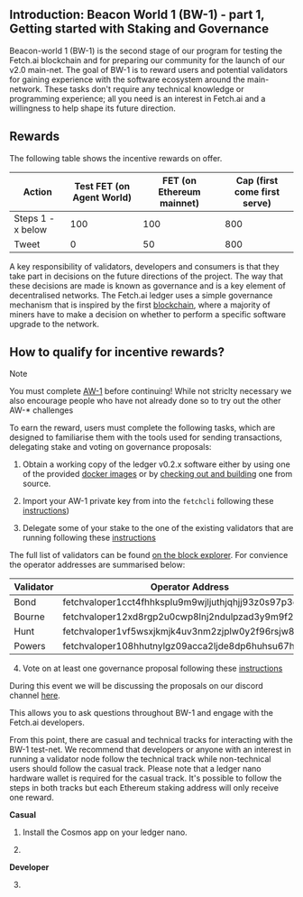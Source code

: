 ## Introduction: Beacon World 1 (BW-1) - part 1, Getting started with Staking and Governance

Beacon-world 1 (BW-1) is the second stage of our program for testing the Fetch.ai blockchain and for preparing our community for the launch of our v2.0 main-net. The goal of BW-1 is to reward users and potential validators for gaining experience with the software ecosystem around the main-network. These tasks don't require any technical knowledge or programming experience; all you need is an interest in Fetch.ai and a willingness to help shape its future direction.

## Rewards

The following table shows the incentive rewards on offer.

Action             | Test FET (on Agent World)  | FET (on Ethereum mainnet) | Cap (first come first serve)
------------------ | -------------------------- | ------------------------- | ----------------------------
Steps 1 - x below  | 100                        | 100                       | 800
Tweet              | 0                          | 50                        | 800


A key responsibility of validators, developers and consumers is that they take part in decisions on the future directions of the project. The way that these decisions are made is known as governance and is a key element of decentralised networks. The Fetch.ai ledger uses a simple governance mechanism that is inspired by the first [blockchain](https://www.coindesk.com/bitcoin-coders-confront-an-old-quandary-how-to-upgrade-an-entire-network), where a majority of miners have to make a decision on whether to perform a specific software upgrade to the network. 

## How to qualify for incentive rewards?

<div class="admonition note">
  <p class="admonition-title">Note</p>
  <p>You must complete <a href="../quickstart-aw1">AW-1</a> before continuing! While not striclty necessary we also encourage people who have not already done so to try out the other AW-* challenges</p>
</div>

To earn the reward, users must complete the following tasks, which are designed to familiarise them with the tools used for sending transactions, delegating stake and voting on governance proposals:

1. Obtain a working copy of the ledger v0.2.x software either by using one of the provided [docker images](/docker-images/) or by [checking out and building](/ledger_v2/building/) one from source.

2. Import your AW-1 private key from into the `fetchcli` following these [instructions](/ledger_v2/cli-keys/#importing-a-private-key-generated-from-the-agent-framework))

3. Delegate some of your stake to the one of the existing validators that are running following these [instructions](/ledger_v2/governance/#stake-delegation)

The full list of validators can be found [on the block explorer](https://explore-agentworld.prod.fetch-ai.com/validators). For convience the operator addresses are summarised below:

| Validator | Operator Address |
| --------- | --------------------------------------------------- |
| Bond      | fetchvaloper1cct4fhhksplu9m9wjljuthjqhjj93z0s97p3g7 |
| Bourne    | fetchvaloper12xd8rgp2u0cwp8lnj2ndulpzad3y9m9f2r8lsx |
| Hunt      | fetchvaloper1vf5wsxjkmjk4uv3nm2zjplw0y2f96rsjw8k7gv |
| Powers    | fetchvaloper108hhutnylgz09acca2ljde8dp6huhsu67hn8v7 |

4. Vote on at least one governance proposal following these [instructions](/ledger_v2/governance/#voting-on-a-proposal)

During this event we will be discussing the proposals on our discord channel  <a href="https://discord.gg/UDzpBFa" target="_blank">here</a>.

This allows you to ask questions throughout BW-1 and engage with the Fetch.ai developers.

From this point, there are casual and technical tracks for interacting with the BW-1 test-net. We recommend that developers or anyone with an interest in running a validator node follow the technical track while non-technical users should follow the casual track. Please note that a ledger nano hardware wallet is required for the casual track. It's possible to follow the steps in both tracks but each Ethereum staking address will only receive one reward.
 

**Casual** 

1. Install the Cosmos app on your ledger nano. 

2. 

**Developer**

3.

